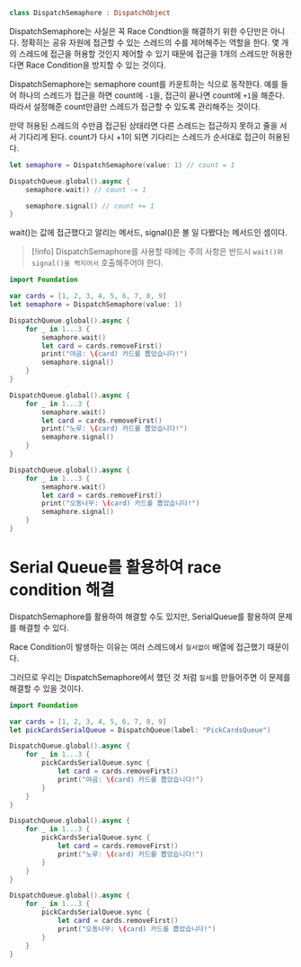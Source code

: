 ```swift
class DispatchSemaphore : DispatchObject
```

DispatchSemaphore는 사실은 꼭 Race Condtion을 해결하기 위한 수단만은 아니다. 정확히는 공유 자원에 접근할 수 있는 스레드의 수를 제어해주는 역할을 한다. 몇 개의 스레드에 접근을 허용할 것인지 제어할 수 있기 때문에 접근을 1개의 스레드만 허용한다면 Race Condition을 방지할 수 있는 것이다.

DispatchSemaphore는 semaphore count를 카운트하는 식으로 동작한다. 예를 들어 하나의 스레드가 접근을 하면 count에 `-1`을, 접근이 끝나면 count에 `+1`을 해준다. 따라서 설정해준 count만큼만 스레드가 접근할 수 있도록 관리해주는 것이다. 

만약 허용된 스레드의 수만큼 접근된 상태라면 다른 스레드는 접근하지 못하고 줄을 서서 기다리게 된다. count가 다시 +1이 되면 기다리는 스레드가 순서대로 접근이 허용된다.

```swift
let semaphore = DispatchSemaphore(value: 1) // count = 1

DispatchQueue.global().async {
    semaphore.wait() // count -= 1

    semaphore.signal() // count += 1
}
```

wait()는 값에 접근했다고 알리는 메서드, signal()은 볼 일 다봤다는 메서드인 셈이다.

> [!info] DispatchSemaphore를 사용할 때에는 주의 사항은 반드시 `wait()와 signal()을 짝지어서` 호출해주어야 한다.

```swift
import Foundation

var cards = [1, 2, 3, 4, 5, 6, 7, 8, 9]
let semaphore = DispatchSemaphore(value: 1)

DispatchQueue.global().async {
    for _ in 1...3 {
		semaphore.wait()
        let card = cards.removeFirst()
        print("야곰: \(card) 카드를 뽑았습니다!")
        semaphore.signal()
    }
}

DispatchQueue.global().async {
    for _ in 1...3 {
	    semaphore.wait()
        let card = cards.removeFirst()
        print("노루: \(card) 카드를 뽑았습니다!")
	    semaphore.signal()
    }
}

DispatchQueue.global().async {
    for _ in 1...3 {
	    semaphore.wait()
        let card = cards.removeFirst()
        print("오동나무: \(card) 카드를 뽑았습니다!")
        semaphore.signal()
    }
}
```

# Serial Queue를 활용하여 race condition 해결

DispatchSemaphore를 활용하여 해결할 수도 있지만, SerialQueue를 활용하여 문제를 해결할 수 있다.

Race Condition이 발생하는 이유는 여러 스레드에서 `질서없이` 배열에 접근했기 때문이다. 

그러므로 우리는 DispatchSemaphore에서 했던 것 처럼 `질서`를 만들어주면 이 문제를 해결할 수 있을 것이다.

```swift
import Foundation

var cards = [1, 2, 3, 4, 5, 6, 7, 8, 9]
let pickCardsSerialQueue = DispatchQueue(label: "PickCardsQueue")

DispatchQueue.global().async {
    for _ in 1...3 {
        pickCardsSerialQueue.sync {
            let card = cards.removeFirst()
            print("야곰: \(card) 카드를 뽑았습니다!")
        }
    }
}

DispatchQueue.global().async {
    for _ in 1...3 {
        pickCardsSerialQueue.sync {
            let card = cards.removeFirst()
            print("노루: \(card) 카드를 뽑았습니다!")
        }
    }
}

DispatchQueue.global().async {
    for _ in 1...3 {
        pickCardsSerialQueue.sync {
            let card = cards.removeFirst()
            print("오동나무: \(card) 카드를 뽑았습니다!")
        }
    }
}
```